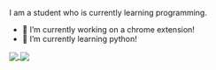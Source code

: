 
I am a student who is currently learning programming.
- 🔭 I’m currently working on a chrome extension!
- 🌱 I’m currently learning python!


<a href="">
  <img align="center" src="https://github-readme-stats.vercel.app/api?username=MaceChettiyadan&count_private=true&show_icons=true&theme=merko">
</a>
<a href="">
  <img align="center" src="https://github-readme-stats.vercel.app/api/top-langs/?username=MaceChettiyadan&layout=compact&theme=merko">
  
</a>
